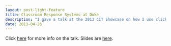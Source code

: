 ```yaml
---
layout: post-light-feature
title: Classroom Response Systems at Duke
description: "I gave a talk at the 2013 CIT Showcase on how I use clickers in my courses."
date: 2013-04-26
---
```


Click [here](http://cit.duke.edu/showcase2013/s3_tools/) for more info on the talk. Slides are [here](https://stat.duke.edu/~mc301/talks/Clickers_CIT2013.pdf).